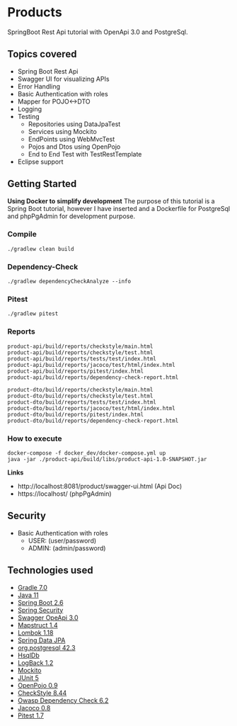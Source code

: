 # Products
SpringBoot Rest Api tutorial with OpenApi 3.0 and PostgreSql.

## Topics covered
- Spring Boot Rest Api
- Swagger UI for visualizing APIs
- Error Handling
- Basic Authentication with roles
- Mapper for POJO<->DTO
- Logging
- Testing
    - Repositories using DataJpaTest
    - Services using Mockito
    - EndPoints using WebMvcTest
    - Pojos and Dtos using OpenPojo
    - End to End Test with TestRestTemplate
- Eclipse support

## Getting Started
**Using Docker to simplify development**
The purpose of this tutorial is a Spring Boot tutorial, however I have inserted and a Dockerfile for PostgreSql and phpPgAdmin for development purpose.

### Compile
    ./gradlew clean build

### Dependency-Check
    ./gradlew dependencyCheckAnalyze --info

### Pitest
    ./gradlew pitest

### Reports
    product-api/build/reports/checkstyle/main.html
    product-api/build/reports/checkstyle/test.html
    product-api/build/reports/tests/test/index.html
    product-api/build/reports/jacoco/test/html/index.html
    product-api/build/reports/pitest/index.html
    product-api/build/reports/dependency-check-report.html

    product-dto/build/reports/checkstyle/main.html
    product-dto/build/reports/checkstyle/test.html
    product-dto/build/reports/tests/test/index.html
    product-dto/build/reports/jacoco/test/html/index.html
    product-dto/build/reports/pitest/index.html
    product-dto/build/reports/dependency-check-report.html

### How to execute
    docker-compose -f docker_dev/docker-compose.yml up
    java -jar ./product-api/build/libs/product-api-1.0-SNAPSHOT.jar

**Links**
 - http://localhost:8081/product/swagger-ui.html (Api Doc)
 - https://localhost/ (phpPgAdmin)

## Security
 - Basic Authentication with roles
   - USER: (user/password)
   - ADMIN: (admin/password)

## Technologies used
- [Gradle 7.0](https://gradle.org/)
- [Java 11](https://openjdk.java.net/projects/jdk/11/)
- [Spring Boot 2.6](https://spring.io/projects/spring-boot)
- [Spring Security](https://spring.io/projects/spring-security)
- [Swagger OpeApi 3.0](https://swagger.io/specification/)
- [Mapstruct 1.4](https://mapstruct.org/)
- [Lombok 1.18](https://projectlombok.org/)
- [Spring Data JPA](https://projects.spring.io/spring-data-jpa)
- [org.postgresql 42.3](https://jdbc.postgresql.org/)
- [HsqlDb](http://hsqldb.org/)
- [LogBack 1.2](https://logback.qos.ch/)
- [Mockito](https://site.mockito.org/)
- [JUnit 5](https://junit.org/junit5/)
- [OpenPojo 0.9](https://github.com/OpenPojo)
- [CheckStyle 8.44](https://checkstyle.sourceforge.io/)
- [Owasp Dependency Check 6.2](https://owasp.org/www-project-dependency-check/)
- [Jacoco 0.8](https://www.jacoco.org/)
- [Pitest 1.7](https://pitest.org/)
